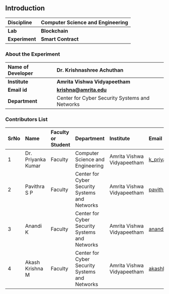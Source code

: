 ## Introduction


<b>Discipline | <b>Computer Science and Engineering
:--|:--|
<b> Lab | <b>Blockchain
<b> Experiment|     <b>Smart Contract

### About the Experiment 


<b>Name of Developer | <b> Dr. Krishnashree Achuthan
:--|:--|
<b> Institute | <b>  Amrita Vishwa Vidyapeetham 
<b> Email id|     <b>    krishna@amrita.edu
<b> Department |   Center for Cyber Security Systems and Networks


### Contributors List

SrNo | Name | Faculty or Student | Department| Institute | Email id
:--|:--|:--|:--|:--|:--|
1 |Dr. Priyanka Kumar| Faculty |Computer Science and Engineering| Amrita Vishwa Vidyapeetham |k_priyanka@cb.amrita.edu	
2 | Pavithra S P  |Faculty | Center for Cyber Security Systems and Networks |Amrita Vishwa Vidyapeetham | pavithrasp@am.amrita.edu
3 | Anandi K | Faculty | Center for Cyber Security Systems and Networks| Amrita Vishwa Vidyapeetham | anandik@am.amrita.edu
4 | Akash Krishna M | Faculty | Center for Cyber Security Systems and Networks| Amrita Vishwa Vidyapeetham |akashkrishnam@am.amrita.edu
